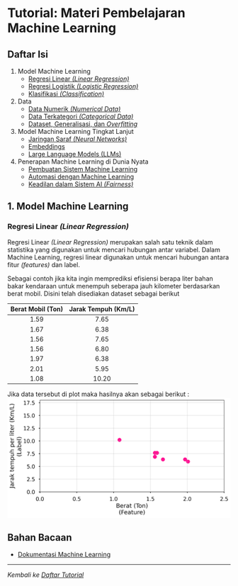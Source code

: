 # Tutorial: Materi Pembelajaran Machine Learning

## Daftar Isi
1. Model Machine Learning
    - [Regresi Linear *(Linear Regression)*](#regresi-linear-linear-regression)
    - [Regresi Logistik *(Logistic Regression)*](#regresi-logistik-logistic-regression)
    - [Klasifikasi *(Classification)*](#klasifikasi-classification)
2. Data
    - [Data Numerik *(Numerical Data)*](#regresi-linear)
    - [Data Terkategori *(Categorical Data)*](#loss)
    - [Dataset, Generalisasi, dan *Overfitting*](#dataset-generalisasi-overfitting)
3. Model Machine Learning Tingkat Lanjut
    - [Jaringan Saraf *(Neural Networks)*](#artificial-neural-network)
    - [Embeddings](#embeddings)
    - [Large Language Models (LLMs)](#large-language-models)
4. Penerapan Machine Learning di Dunia Nyata
    - [Pembuatan Sistem Machine Learning](#pembuatan-sistem-machine-learning)
    - [Automasi dengan Machine Learning](#loss)
    - [Keadilan dalam Sistem AI *(Fairness)*](#keadilan-dalam-sistem-ai)
## 1. Model Machine Learning
### Regresi Linear *(Linear Regression)*
Regresi Linear *(Linear Regression)* merupakan salah satu teknik dalam statistika yang digunakan untuk mencari hubungan antar variabel. Dalam Machine Learning, regresi linear digunakan untuk mencari hubungan antara fitur *(features)* dan label.

Sebagai contoh jika kita ingin memprediksi efisiensi berapa liter bahan bakar kendaraan untuk menempuh seberapa jauh kilometer berdasarkan berat mobil. Disini telah disediakan dataset sebagai berikut

|   Berat Mobil (Ton)   |   Jarak Tempuh (Km/L)   |
|:---------------------:|:---------------------:|
|         1.59          |          7.65           |
|         1.67          |          6.38           |
|         1.56          |          7.65           |
|         1.56          |          6.80           |
|         1.97          |          6.38           |
|         2.01          |          5.95           |
|         1.08          |          10.20          |

Jika data tersebut di plot maka hasilnya akan sebagai berikut :
![Plot Data](../Image/Scatter-Plot(RL).png)

## Bahan Bacaan
- [Dokumentasi Machine Learning](https://developers.google.com/machine-learning/crash-course)

---
*Kembali ke [Daftar Tutorial](https://github.com/BRIN-Q/tacit-knowledge)*